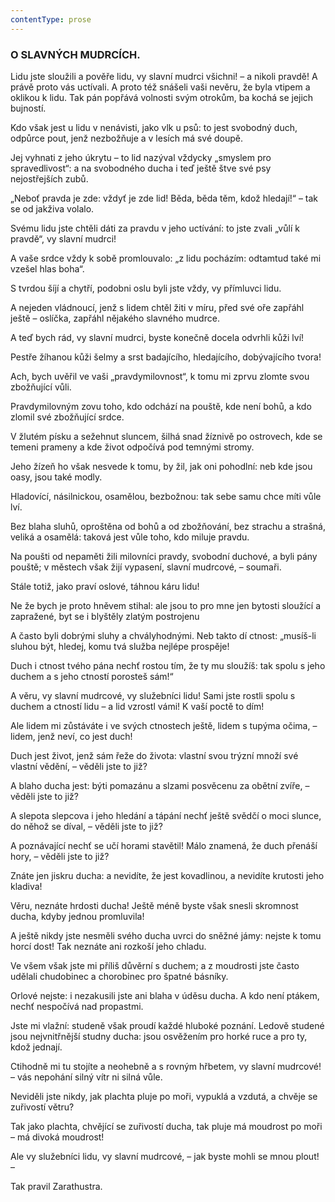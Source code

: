 ```yaml
---
contentType: prose
---
```


<section>

### O SLAVNÝCH MUDRCÍCH.

Lidu jste sloužili a pověře lidu, vy slavní mudrci všichni! – a nikoli pravdě! A právě proto vás uctívali. A proto též snášeli vaši nevěru, že byla vtipem a oklikou k lidu. Tak pán popřává volnosti svým otrokům, ba kochá se jejich bujností.

Kdo však jest u lidu v nenávisti, jako vlk u psů: to jest svobodný duch, odpůrce pout, jenž nezbožňuje a v lesích má své doupě.

Jej vyhnati z jeho úkrytu – to lid nazýval vždycky „smyslem pro spravedlivost“: a na svobodného ducha i teď ještě štve své psy nejostřejších zubů.

„Neboť pravda je zde: vždyť je zde lid! Běda, běda těm, kdož hledají!“ – tak se od jakživa volalo.

Svému lidu jste chtěli dáti za pravdu v jeho uctívání: to jste zvali „vůlí k pravdě“, vy slavní mudrci!

A vaše srdce vždy k sobě promlouvalo: „z lidu pocházím: odtamtud také mi vzešel hlas boha“.

S tvrdou šíjí a chytří, podobni oslu byli jste vždy, vy přímluvci lidu.

A nejeden vládnoucí, jenž s lidem chtěl žiti v míru, před své oře zapřáhl ještě – oslíčka, zapřáhl nějakého slavného mudrce.

A teď bych rád, vy slavní mudrci, byste konečně docela odvrhli kůži lví!

Pestře žíhanou kůži šelmy a srst badajícího, hledajícího, dobývajícího tvora!

Ach, bych uvěřil ve vaši „pravdymilovnost“, k tomu mi zprvu zlomte svou zbožňující vůli.

Pravdymilovným zovu toho, kdo odchází na pouště, kde není bohů, a kdo zlomil své zbožňující srdce.

V žlutém písku a sežehnut sluncem, šilhá snad žíznivě po ostrovech, kde se temeni prameny a kde život odpočívá pod temnými stromy.

Jeho žízeň ho však nesvede k tomu, by žil, jak oni pohodlní: neb kde jsou oasy, jsou také modly.

Hladovící, násilnickou, osamělou, bezbožnou: tak sebe samu chce míti vůle lví.

Bez blaha sluhů, oproštěna od bohů a od zbožňování, bez strachu a strašná, veliká a osamělá: taková jest vůle toho, kdo miluje pravdu.

Na poušti od nepaměti žili milovníci pravdy, svobodní duchové, a byli pány pouště; v městech však žijí vypasení, slavní mudrcové, – soumaři.

Stále totiž, jako praví oslové, táhnou káru lidu!

Ne že bych je proto hněvem stihal: ale jsou to pro mne jen bytosti sloužící a zapražené, byt se i blyštěly zlatým postrojenu

A často byli dobrými sluhy a chvályhodnými. Neb takto dí ctnost: „musíš-li sluhou být, hledej, komu tvá služba nejlépe prospěje!

Duch i ctnost tvého pána nechť rostou tím, že ty mu sloužíš: tak spolu s jeho duchem a s jeho ctností porosteš sám!“

A věru, vy slavní mudrcové, vy služebníci lidu! Sami jste rostli spolu s duchem a ctností lidu – a lid vzrostl vámi! K vaší poctě to dím!

Ale lidem mi zůstáváte i ve svých ctnostech ještě, lidem s tupýma očima, – lidem, jenž neví, co jest duch!

Duch jest život, jenž sám řeže do života: vlastní svou trýzní množí své vlastní vědění, – věděli jste to již?

A blaho ducha jest: býti pomazánu a slzami posvěcenu za obětní zvíře, – věděli jste to již?

A slepota slepcova i jeho hledání a tápání nechť ještě svědčí o moci slunce, do něhož se díval, – věděli jste to již?

A poznávající nechť se učí horami stavětil! Málo znamená, že duch přenáší hory, – věděli jste to již?

Znáte jen jiskru ducha: a nevidíte, že jest kovadlinou, a nevidíte krutosti jeho kladiva!

Věru, neznáte hrdosti ducha! Ještě méně byste však snesli skromnost ducha, kdyby jednou promluvila!

A ještě nikdy jste nesměli svého ducha uvrci do sněžné jámy: nejste k tomu horcí dost! Tak neznáte ani rozkoší jeho chladu.

Ve všem však jste mi příliš důvěrní s duchem; a z moudrosti jste často udělali chudobinec a chorobinec pro špatné básníky.

Orlové nejste: i nezakusili jste ani blaha v úděsu ducha. A kdo není ptákem, nechť nespočívá nad propastmi.

Jste mi vlažní: studeně však proudí každé hluboké poznání. Ledově studené jsou nejvnitřnější studny ducha: jsou osvěžením pro horké ruce a pro ty, kdož jednají.

Ctihodně mi tu stojíte a neohebně a s rovným hřbetem, vy slavní mudrcové! – vás nepohání silný vítr ni silná vůle.

Neviděli jste nikdy, jak plachta pluje po moři, vypuklá a vzdutá, a chvěje se zuřivostí větru?

Tak jako plachta, chvějící se zuřivostí ducha, tak pluje má moudrost po moři – má divoká moudrost!

Ale vy služebníci lidu, vy slavní mudrcové, – jak byste mohli se mnou plout! –

</section>

<section>

Tak pravil Zarathustra.

</section>
